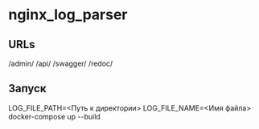 # nginx_log_parser

## URLs
/admin/
/api/
/swagger/
/redoc/

## Запуск
LOG_FILE_PATH=<Путь к директории> LOG_FILE_NAME=<Имя файла> docker-compose up --build

